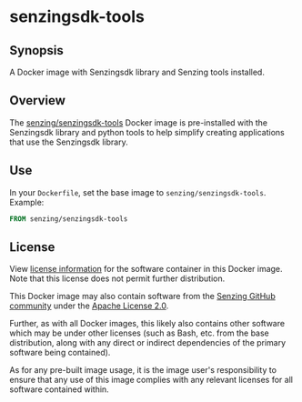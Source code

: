 # senzingsdk-tools

## Synopsis

A Docker image with Senzingsdk library and Senzing tools installed.

## Overview

The [senzing/senzingsdk-tools] Docker image is pre-installed with the Senzingsdk library
and python tools to help simplify creating applications that use the Senzingsdk library.

## Use

In your `Dockerfile`, set the base image to `senzing/senzingsdk-tools`.
Example:

```Dockerfile
FROM senzing/senzingsdk-tools
```

## License

View [license information] for the software container in this Docker image.
Note that this license does not permit further distribution.

This Docker image may also contain software from the [Senzing GitHub community]
under the [Apache License 2.0].

Further, as with all Docker images, this likely also contains other software which may
be under other licenses (such as Bash, etc. from the base distribution, along with any direct
or indirect dependencies of the primary software being contained).

As for any pre-built image usage, it is the image user's responsibility to ensure that
any use of this image complies with any relevant licenses for all software contained within.

[Apache License 2.0]: https://www.apache.org/licenses/LICENSE-2.0
[license information]: https://senzing.com/end-user-license-agreement/
[Senzing GitHub community]: https://github.com/Senzing/
[senzing/senzingsdk-tools]: https://hub.docker.com/r/senzing/senzingsdk-tools
